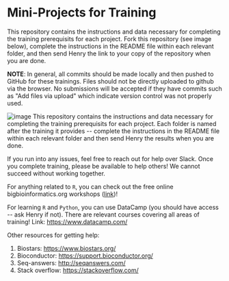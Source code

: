 # Mini-Projects for Training

This repository contains the instructions and data necessary for completing the training prerequisits for each project. Fork this repository (see image below), complete the instructions in the README file within each relevant folder, and then send Henry the link to your copy of the repository when you are done. 

**NOTE**: In general, all commits should be made locally and then pushed to GitHub for these trainings. Files should not be directly uploaded to github via the browser. No submissions will be accepted if they have commits such as "Add files via upload" which indicate version control was not properly used. 

![image](https://user-images.githubusercontent.com/44813811/113608855-af529480-9610-11eb-99d1-fe9279ebc7bb.png)
This repository contains the instructions and data necessary for completing the training prerequisits for each project. Each folder is named after the training it provides -- complete the instructions in the README file within each relevant folder and then send Henry the results when you are done. 

If you run into any issues, feel free to reach out for help over Slack. Once you complete training, please be available to help others! We cannot succeed without working together. 

For anything related to `R`, you can check out the free online bigbioinformatics.org workshops ([link](https://www.bigbioinformatics.org/workshops))!

For learning `R` and `Python`, you can use DataCamp (you should have access -- ask Henry if not). There are relevant courses covering all areas of training! Link: https://www.datacamp.com/

Other resources for getting help:

1. Biostars: https://www.biostars.org/
2. Bioconductor: https://support.bioconductor.org/
3. Seq-answers: http://seqanswers.com/
4. Stack overflow: https://stackoverflow.com/

